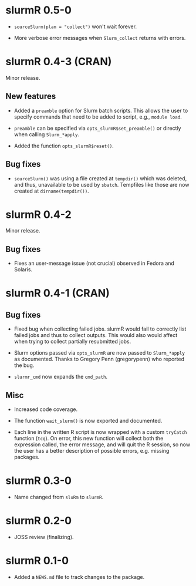 # slurmR 0.5-0

*  `sourceSlurm(plan = "collect")` won't wait forever.

*  More verbose error messages when `Slurm_collect` returns with errors.

# slurmR 0.4-3 (CRAN)

Minor release.

## New features

*  Added a `preamble` option for Slurm batch scripts. This allows the user to
   specify commands that need to be added to script, e.g., `module load`.
  
*  `preamble` can be specified via `opts_slurmR$set_preamble()` or directly
   when calling `Slurm_*apply`.
  
*  Added the function `opts_slurmR$reset()`.
  
## Bug fixes

*  `sourceSlurm()` was using a file created at `tempdir()` which was deleted,
   and thus, unavailable to be used by `sbatch`. Tempfiles like those are now
   created at `dirname(tempdir())`.

# slurmR 0.4-2

Minor release.

## Bug fixes

*  Fixes an user-message issue (not crucial) observed in Fedora and Solaris.

# slurmR 0.4-1 (CRAN)

## Bug fixes

*  Fixed bug when collecting failed jobs. slurmR would fail to
   correctly list failed jobs and thus to collect outputs. This would also
   would affect when trying to collect partially resubmitted jobs.
  
*  Slurm options passed via `opts_slurmR` are now passed to
   `Slurm_*apply` as documented. Thanks to Gregory Penn (gregorypenn) who
   reported the bug.
  
*  `slurmr_cmd` now expands the `cmd_path`.

## Misc
  
*  Increased code coverage.

*  The function `wait_slurm()` is now exported and documented.

*  Each line in the written R script is now wrapped with a custom
   `tryCatch` function (`tcq`). On error, this new function will collect both
   the expression called, the error message, and will quit the R session, so now
   the user has a better description of possible errors, e.g. missing
   packages.

# slurmR 0.3-0

*  Name changed from `sluRm` to `slurmR`.

# slurmR 0.2-0

*  JOSS review (finalizing).

# slurmR 0.1-0

*  Added a `NEWS.md` file to track changes to the package.

